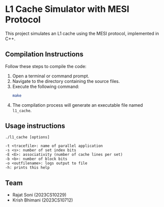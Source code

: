 # L1 Cache Simulator with MESI Protocol

This project simulates an L1 cache using the MESI protocol, implemented in C++.

## Compilation Instructions

Follow these steps to compile the code:

1. Open a terminal or command prompt.
2. Navigate to the directory containing the source files.
3. Execute the following command:
    ```bash
    make
    ```
4. The compilation process will generate an executable file named `l1_cache`.

## Usage instructions
```
./l1_cache [options]

-t <tracefile>: name of parallel application
-s <s>: number of set index bits
-E <E>: associativity (number of cache lines per set)
-b <b>: number of block bits
-o <outfilename>: logs output to file
-h: prints this help
```

## Team
- Rajat Soni (2023CS10229)
- Krish Bhimani (2023CS10712)